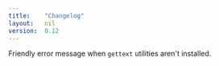 ```yaml
---
title:    "Changelog"
layout:   nil
version:  0.12
---
```

Friendly error message when `gettext` utilities aren't installed.
